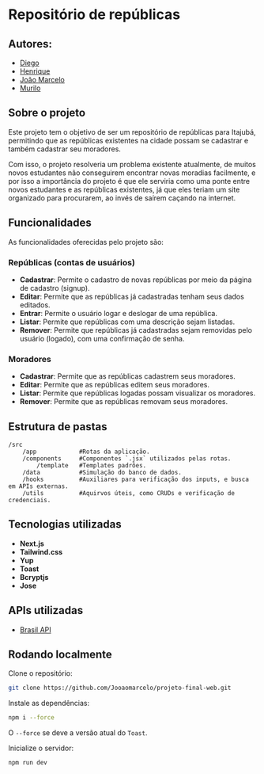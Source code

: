 # Repositório de repúblicas

## Autores: 
- [Diego](https://github.com/ValimD)
- [Henrique](https://github.com/HenriUz)
- [João Marcelo](https://github.com/Jooaomarcelo)
- [Murilo](https://github.com/gebra04)

## Sobre o projeto
Este projeto tem o objetivo de ser um repositório de repúblicas para Itajubá, permitindo que as repúblicas existentes na cidade possam se cadastrar e também cadastrar seu moradores.

Com isso, o projeto resolveria um problema existente atualmente, de muitos novos estudantes não conseguirem encontrar novas moradias facilmente, e por isso a importância do projeto é que ele serviria como uma ponte entre novos estudantes e as repúblicas existentes, já que eles teriam um site organizado para procurarem, ao invés de saírem caçando na internet. 

## Funcionalidades
As funcionalidades oferecidas pelo projeto são:

### Repúblicas (contas de usuários)
- **Cadastrar**: Permite o cadastro de novas repúblicas por meio da página de cadastro (signup).
- **Editar**: Permite que as repúblicas já cadastradas tenham seus dados editados.
- **Entrar**: Permite o usuário logar e deslogar de uma república.
- **Listar**: Permite que repúblicas com uma descrição sejam listadas.
- **Remover**: Permite que repúblicas já cadastradas sejam removidas pelo usuário (logado), com uma confirmação de senha.

### Moradores
- **Cadastrar**: Permite que as repúblicas cadastrem seus moradores.
- **Editar**: Permite que as repúblicas editem seus moradores.
- **Listar**: Permite que repúblicas logadas possam visualizar os moradores.
- **Remover**: Permite que as repúblicas removam seus moradores.

## Estrutura de pastas
    /src 
        /app            #Rotas da aplicação. 
        /components     #Componentes `.jsx` utilizados pelas rotas. 
            /template   #Templates padrões. 
        /data           #Simulação do banco de dados. 
        /hooks          #Auxiliares para verificação dos inputs, e busca em APIs externas. 
        /utils          #Aquirvos úteis, como CRUDs e verificação de credenciais.

## Tecnologias utilizadas
- **Next.js**
- **Tailwind.css**
- **Yup**
- **Toast**
- **Bcryptjs**
- **Jose**

## APIs utilizadas
- [Brasil API](https://brasilapi.com.br)

## Rodando localmente
Clone o repositório:
```bash
git clone https://github.com/Jooaomarcelo/projeto-final-web.git
```

Instale as dependências:
```bash
npm i --force
```
O `--force` se deve a versão atual do `Toast`.

Inicialize o servidor:
```bash
npm run dev
```